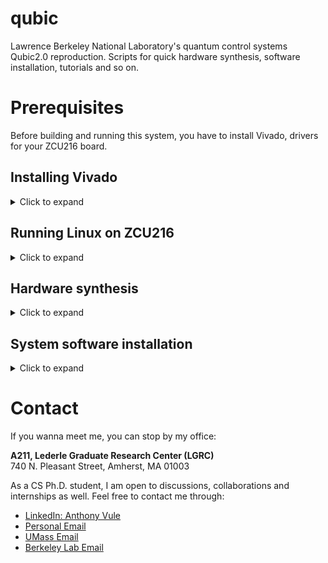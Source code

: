# qubic

Lawrence Berkeley National Laboratory's quantum control systems Qubic2.0 reproduction. Scripts for quick hardware synthesis, software installation, tutorials and so on.

# Prerequisites

Before building and running this system, you have to install Vivado, drivers for your ZCU216 board.

## Installing Vivado

<details>
  <summary>Click to expand</summary>
First, you have to install Vivado Enterprise so that it supports all IP cores needed for the gateware synthesis. If you're installing Vivado Enterprise with batch mode (using terminal on a remote server), you might follow my instructions to save time reading from AMD.

- Register and Download [the Unified Vivado version 2022.1](!https://www.xilinx.com/member/forms/download/xef.html?filename=Xilinx_Unified_2022.1_0420_0327_Lin64.bin) from ADM. Then run this command to extract the `xsetup` for Vivado:

```bash
chmod +x ./Xilinx_Unified_2022.1_0420_0327_Lin64.bin
./Xilinx_Unified_2022.1_0420_0327_Lin64.bin  --keep --noexec --target ~/tools/Xilinx
```

If you want to install Vivado on the root folder so that other users in a single server can use, you should install it to the `/tools` folder:

```bash
sudo ./Xilinx_Unified_2022.1_0420_0327_Lin64.bin  --keep --noexec --target /tools/Xilinx
```

For my case, I installed it in my home folder, which is `~/tools/Xilinx`

Ater the extraction has finished, navigate to `~/tools/Xilinx` and run authentication & configuration setups as well accepting agreement for final installation.

```bash
cd ~/tools/Xilinx
./xsetup -b AuthTokenGen  # put your AMD email and password there
```

Now, you have to obtain a configuration file and edit it. Run the `./xsetup -b ConfigGen` command, then choose 2 (Vivado), followed by 2 (Vivado ML Enterprise). A configuration file will be then generated at ~/.Xilinx/install_config.txt, go and edit the Destination to your local folder (Destination=/home/your_username/tools/Xilinx).

Finally, run this command and wait for the installation to finish:

```bash
./xsetup -b Install -a XilinxEULA,3rdPartyEULA -c ~/.Xilinx/install_config.txt
```

If you want to remove your current Vivado version and install another version, make sure to remove the installed Xilinx location, `~/.Xilinx`, and also the following config:
```bash
rm ~/.config/menus/applications-merged/Xilinx\ Design\ Tools.menu
```
## Installing drivers for peripherals on Linux

By default, it seems that JTAG cable can't be detected by vivado. If you connect an FPGA board and a JTAG cable to upload bitstream fils to the board, the cable may not be detected.

First, open Vivado in tcl mode by running `vivado -mode tcl` in the bash terminal, make sure the jtag cable (usb-micro-usb) is connected to the host computer (`lsusb` to check), then execute these commands in `Vivado TCL shell` to check if JTAG is detected by Vivado:

```tcl
open_hw_manager
connect_hw_server
get_hw_targets
```

If it outputs something like this:

```tcl
Vivado% get_hw_targets
ERROR: [Labtoolstcl 44-199] No matching targets found on connected servers: localhost
Resolution: If needed connect the desired target to a server and use command refresh_hw_server. Then rerun the get_hw_targets command.
ERROR: [Common 17-39] 'get_hw_targets' failed due to earlier errors.
Vivado% refresh_hw_server
WARNING: [Labtoolstcl 44-27] No hardware targets exist on the server [localhost:3121]
Check to make sure the cable targets connected to this machine are properly connected
and powered up, then use the refresh_hw_server command to re-register the hardware targets.
Vivado% get_hw_targets
ERROR: [Labtoolstcl 44-199] No matching targets found on connected servers: localhost
Resolution: If needed connect the desired target to a server and use command refresh_hw_server. Then rerun the get_hw_targets command.
ERROR: [Common 17-39] 'get_hw_targets' failed due to earlier errors.
Vivado% disconnect_hw_server
Vivado% connect_hw_server
```

Chances are drivers are not installed by default, to install drivers, you have to navigate to the `install_drivers` folder and run the installation script:

```bash
cd ~/tools/Xilinx/Vivado/2022.1/data/xicom/cable_drivers/lin64/install_script/install_drivers
sudo ./install_drivers
./setup_pcusb
```

Now if you run the TCL commands for checking JTAG, you should be able to see it in Vivado:

```tcl
Vivado% refresh_hw_server
WARNING: [Labtoolstcl 44-27] No hardware targets exist on the server [localhost:3121]
Check to make sure the cable targets connected to this machine are properly connected
and powered up, then use the refresh_hw_server command to re-register the hardware targets.
Vivado% disconnect_hw_server
Vivado% connect_hw_server
INFO: [Labtools 27-2285] Connecting to hw_server url TCP:localhost:3121
INFO: [Labtools 27-3415] Connecting to cs_server url TCP:localhost:3042
INFO: [Labtools 27-3414] Connected to existing cs_server.
localhost:3121
Vivado% get_hw_targets
localhost:3121/xilinx_tcf/Xilinx/96234996810A
Vivado%
```

</details>

## Running Linux on ZCU216

<details>
  <summary>Click to expand</summary>

### Via UART

First, you need to download a boot image to run Linux on the ARM core in the board. You can use the image from Berkeley Lab here. After having the SD card booted and inserted to the board, you have to change the J71 switch to 0001 to switch to SD boot mode to run the image. Then turn on the power button, connect the J11 UART port to a host computer and also connect the board to a router in the same network as the host computer. Initially you don't know the IP address of the Xilinx board, but you can use this command on the host computer to access the board via UART. But first, you have to reset the device path to reset the device’s parameters to a 'sane' default state. Open the terminal in the host computer and run:

```bash
sudo stty -F /dev/ttyUSB1 sane  # ttyUSB1 is the port.

# Clear any pending data (optional)
sudo cat /dev/ttyUSB1 > /dev/null &

sudo screen /dev/ttyUSB1 115200  # to connect to the board
ip a  # to find the IP4 address, which is used for ssh
```

You can also run:

```bash
sudo stty -F /dev/ttyUSB1 -a  # to check the baudrate
```

### Via IP4 (recommended)

Alternatively, you can also use `nmap` in the host computer to search for the IP address of the Xilinx board and ssh into the board. This is the recommended way because it's more stable than the UART method. First, determine the range of addresses in your private network. You can do this by indentifing your host computer address with `ip a | grep 192`. For example, your host computer IP4 address is `192.168.1.239`, then the range of address for looking up is `192.168.1.*`, open terminal and run:

```bash
sudo apt-get install nmap
nmap -sn 192.168.1.*
```

You should be able see the xilinx board `Nmap scan report for valhalla5.lan (192.168.1.150)` as shown in the screenshot there

![alt text](./docs/nmap.png)

Then you can ssh into it, the default username and password is `xilinx`

</details>

## Hardware synthesis

<details>
  <summary>Click to expand</summary>

To build gateware (Qubit Controller), you can simply run the [build_zcu216_gateware.sh](build_zcu216_gateware.sh). This script will automatically ask you if you want to build the gateware with the lastest version, or the current version in the repo.

```bash
bash scripts/build_zcu216_gateware.sh
```

After succesfully building the gateware, it will ask you if you want to upload that `psbd.bit` file to the FPGA board.

Also, in case you have multiple gateware built with different version and you want to test with different one. You can simply run the [upload_bitstream_fpga.sh](./scripts/upload_bitstream_fpga.sh). By default, it will loop through the [gateware folder](./gateware/) and list all available `psbd.bit` version for you to choose to upload to the ZCU216.

```bash
bash ./scripts/upload_bitstream_fpga.sh
```

You can also pass a bitstream file to this file to upload to the FPGA.

```bash
bash ./scripts/upload_bitstream_fpga.sh MY_BISTREAM_FILE_LOCATION
```

</details>

## System software installation

<details>
  <summary>Click to expand</summary>
For Qubic2.0 to work correctly, you must both install correct libraries provided by Berkeley Lab on both the host and the FPGA gateware. We recommend you to install Anaconda on the host computer and have an isolated environment for qubic gateware. You can achieve all of these by simply run [the software installation script](./scripts/install_qubic_software.sh). On the host machine:

```bash
bash ./scripts/install_qubic_software.sh host
```

On the ZCU216 board:

```bash
git clone --recursive https://github.com/vule20/qubic2.0-qubit-controller.git
```

On parent folder of this repository on the client (ZCU216 FPGA), simply run:

```bash
bash ./scripts/install_qubic_software.sh client
```

After you go through all of these steps, you are ready to use this system.

</details>

# Contact

If you wanna meet me, you can stop by my office:

**A211, Lederle Graduate Research Center (LGRC)**  
740 N. Pleasant Street, Amherst, MA 01003

As a CS Ph.D. student, I am open to discussions, collaborations and internships as well. Feel free to contact me through:

- [LinkedIn: Anthony Vule](https://www.linkedin.com/in/anthony-vule/)
- [Personal Email](mailto:vule20.cs@gmail.com)
- [UMass Email](mailto:vdle@umass.edu)
- [Berkeley Lab Email](mailto:vule@lbl.gov)
